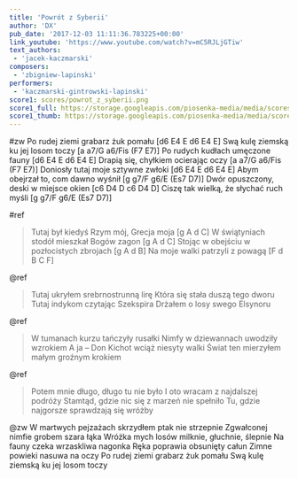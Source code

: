 ```yaml
---
title: 'Powrót z Syberii'
author: 'DX'
pub_date: '2017-12-03 11:11:36.783225+00:00'
link_youtube: 'https://www.youtube.com/watch?v=mC5RJLjGTiw'
text_authors:
 - 'jacek-kaczmarski'
composers:
 - 'zbigniew-lapinski'
performers:
 - 'kaczmarski-gintrowski-lapinski'
score1: scores/powrot_z_syberii.png
score1_full: https://storage.googleapis.com/piosenka-media/media/scores/powrot_z_syberii.png
score1_thumb: https://storage.googleapis.com/piosenka-media/media/scores/powrot_z_syberii.png.180x0_q85_upscale.png
---
```


#zw
Po rudej ziemi grabarz żuk pomału [d6 E4 E d6 E4 E]
Swą kulę ziemską ku jej losom toczy [a a7/G a6/Fis (F7 E7)]
Po rudych kudłach umęczone fauny [d6 E4 E d6 E4 E]
Drapią się, chyłkiem ocierając oczy [a a7/G a6/Fis (F7 E7)]
Doniosły tutaj moje sztywne zwłoki [d6 E4 E d6 E4 E]
Abym obejrzał to, com dawno wyśnił [g g7/F g6/E (Es7 D7)]
Dwór opuszczony, deski w miejsce okien [c6 D4 D c6 D4 D] 
Ciszę tak wielką, że słychać ruch myśli  [g g7/F g6/E (Es7 D7)]

#ref
>Tutaj był kiedyś Rzym mój, Grecja moja [g A d C]
>W świątyniach stodół mieszkał Bogów zagon [g A d C]
>Stojąc w obejściu w pozłocistych zbrojach [g A d B]
>Na moje walki patrzyli z powagą [F d B C F]

@ref
>Tutaj ukryłem srebrnostrunną lirę
>Która się stała duszą tego dworu
>Tutaj indykom czytając Szekspira
>Drżałem o losy swego Elsynoru

@ref
>W tumanach kurzu tańczyły rusałki
>Nimfy w dziewannach uwodziły wzrokiem
>A ja – Don Kichot wciąż niesyty walki
>Świat ten mierzyłem małym groźnym krokiem

@ref
>Potem mnie długo, długo tu nie było
>I oto wracam z najdalszej podróży
>Stamtąd, gdzie nic się z marzeń nie spełniło
>Tu, gdzie najgorsze sprawdzają się wróżby

@zw
W martwych pejzażach skrzydłem ptak nie strzepnie
Zgwałconej nimfie grobem szara łąka
Wróżka mych losów milknie, głuchnie, ślepnie
Na fauny czeka wrzaskliwa nagonka
Ręka poprawia obsunięty całun
Zimne powieki nasuwa na oczy
Po rudej ziemi grabarz żuk pomału
Swą kulę ziemską ku jej losom toczy